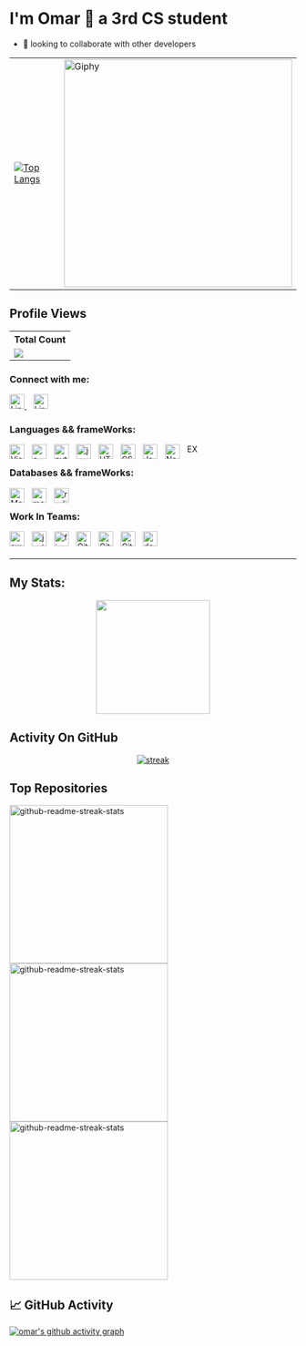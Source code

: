 # I'm Omar 👋 a 3rd CS student


- 👯 looking to collaborate with other developers

<div align="center">
  <table>
    <tr>
      <td>
        <a href="https://github.com/OmarHeriche">
          <img src="https://github-readme-stats.vercel.app/api/top-langs/?username=OmarHeriche&langs_count=6&theme=tokyonight" alt="Top Langs">
        </a>
      </td>
      <td>
        <a href="https://giphy.com/gifs/pudgypenguins-data-code-coding-2IudUHdI075HL02Pkk">
          <img src="https://media.giphy.com/media/2IudUHdI075HL02Pkk/giphy.gif" alt="Giphy" width="400">
        </a>
      </td>
    </tr>
  </table>
</div>

## Profile Views


  <table align="center">
    <tr>
     <!-- <th>Profile Views</th> -->
      <th>Total Count</th>
    </tr>
    <tr>
      <!-- <td>
        <div align="center">
          <a href="https://github.com/OmarHeriche"><img src="https://github.com/OmarHeriche" alt="@OmarHeriche" width="52" /></a>
          <br />
          <a align="center" href="https://github.com/OmarHeriche"><b>OmarHeriche</b></a>
        </b>
      </td> -->
      <!-- Profile Views -->
      <td>
         <a href="https://github.com/OmarHeriche"> <img src="https://komarev.com/ghpvc/?username=OmarHeriche&style=for-the-badge&color=brightgreen"> </a>
      </td>
    </tr>
  </table>

### Connect with me:

<a href="https://www.linkedin.com/in/your_username/">
  <img src="https://cdn.jsdelivr.net/gh/devicons/devicon/icons/linkedin/linkedin-original.svg" href="https://www.linkedin.com/in/omar-heriche-4836a4263/" width="26" alt="LinkedIn">
</a>
&nbsp;&nbsp;
<a href="https://www.instagram.com/hericheomar/">
  <img src="https://encrypted-tbn0.gstatic.com/images?q=tbn:ANd9GcS8MW5BOjG73cjujhr0R5t0eqV-0z7dVkOj5Sygv9y4gA&s" href="https://www.linkedin.com/in/omar-heriche-4836a4263/" width="26" alt="LinkedIn">
</a>

### Languages && frameWorks:

<img align="left" alt="Visual Studio Code" width="26px" src="https://cdn.jsdelivr.net/gh/devicons/devicon/icons/vscode/vscode-original.svg" style="padding-right:10px;" />

<img align="left" alt="c" width="26px" src="https://cdn.jsdelivr.net/gh/devicons/devicon/icons/c/c-original.svg" style="padding-right:10px;" />

<img align="left" alt="python" width="26px" src="https://cdn.jsdelivr.net/gh/devicons/devicon/icons/python/python-original.svg" style="padding-right:10px;" />

<img align="left" alt="java" width="26px" src="https://cdn.jsdelivr.net/gh/devicons/devicon/icons/java/java-original.svg" style="padding-right:10px;" />

<img align="left" alt="HTML5" width="26px" src="https://cdn.jsdelivr.net/gh/devicons/devicon/icons/html5/html5-original.svg" style="padding-right:10px;" />

<img align="left" alt="CSS3" width="26px" src="https://cdn.jsdelivr.net/gh/devicons/devicon/icons/css3/css3-original.svg" style="padding-right:10px;" />

<img align="left" alt="JavaScript" width="26px" src="https://cdn.jsdelivr.net/gh/devicons/devicon/icons/javascript/javascript-original.svg" style="padding-right:10px;" />

<img align="left" alt="Node.js" width="26px" src="https://cdn.jsdelivr.net/gh/devicons/devicon/icons/nodejs/nodejs-original.svg" style="padding-right:10px;" />

<p font-size="86px">EX</p>

### Databases && frameWorks:

<img align="left" alt="MongoDB" width="26px" src="https://cdn.jsdelivr.net/gh/devicons/devicon/icons/mongodb/mongodb-original.svg" style="padding-right:10px;" />

<img align="left" alt="mongoose" width="26px" color="red" src="https://icon.icepanel.io/Technology/svg/Mongoose.js.svg" style="padding-right:10px;" />

<img align="left" alt="redis" width="26px" src="https://cdn.jsdelivr.net/gh/devicons/devicon@latest/icons/redis/redis-original.svg" style="padding-right:10px;" />
<br>

### Work In Teams:

<img align="left" alt="swagger" width="26px" src="https://cdn.jsdelivr.net/gh/devicons/devicon@latest/icons/swagger/swagger-original.svg" style="padding-right:10px;" />

<img align="left" alt="jest" width="26px" color="red" src="https://cdn.jsdelivr.net/gh/devicons/devicon@latest/icons/jest/jest-plain.svg" style="padding-right:10px;" />

<img align="left" alt="figma" width="26px" color="red" src="https://cdn.jsdelivr.net/gh/devicons/devicon/icons/figma/figma-original.svg" style="padding-right:10px;" />

<img align="left" alt="Git" width="26px" src="https://cdn.jsdelivr.net/gh/devicons/devicon/icons/git/git-original.svg" style="padding-right:10px;" />

<img align="left" alt="GitHub" width="26px" src="https://user-images.githubusercontent.com/3369400/139447912-e0f43f33-6d9f-45f8-be46-2df5bbc91289.png" style="padding-right:10px;" />

<img align="left" alt="GitHub" width="26px" src="https://user-images.githubusercontent.com/3369400/139448065-39a229ba-4b06-434b-bc67-616e2ed80c8f.png" style="padding-right:10px;" />

<img align="left" alt="docker" width="26px" src="https://cdn.jsdelivr.net/gh/devicons/devicon@latest/icons/docker/docker-plain-wordmark.svg" style="padding-right:10px;" />
<br />
<br />

---

## My Stats:
<p align="center">
<img height="200px" src="https://github-readme-stats.vercel.app/api?username=OmarHeriche&hide_border=true&show_icons=true&count_private=true&theme=gruvbox&bg_color=151515">
</p>

## Activity On GitHub

<p align="center">
  <a href="https://github.com/OmarHeriche">      
<img title="stats" alt="streak" src="https://github-readme-streak-stats.herokuapp.com/?user=OmarHeriche&theme=dark&hide_border=true&stroke=f53b3b"/>
</a> 
</p>

## Top Repositories

<p align="left">
    <a href="https://github.com/OmarHeriche/CRUD-JWT-DB"><img width="278" src="https://denvercoder1-github-readme-stats.vercel.app/api/pin/?username=OmarHeriche&repo=CRUD-JWT-DB&theme=react&bg_color=1F222E&title_color=F8D866&hide_border=true&icon_color=F8D866&show_icons=false" alt="github-readme-streak-stats"></a>
   <a href="https://github.com/OmarHeriche/messenger_omar.git"><img width="278" src="https://denvercoder1-github-readme-stats.vercel.app/api/pin/?username=OmarHeriche&repo=messenger_omar&theme=react&bg_color=1F222E&title_color=F8D866&hide_border=true&icon_color=F8D866&show_icons=false" alt="github-readme-streak-stats"></a>
   <a href="https://github.com/OmarHeriche/node-express-practice"><img width="278" src="https://denvercoder1-github-readme-stats.vercel.app/api/pin/?username=OmarHeriche&repo=node-express-practice&theme=react&bg_color=1F222E&title_color=F8D866&hide_border=true&icon_color=F8D866&show_icons=false" alt="github-readme-streak-stats"></a>
  </p>


  ## 📈 GitHub Activity

[![omar's github activity graph](https://github-readme-activity-graph.vercel.app/graph?username=OmarHeriche&theme=react-dark	)](https://github.com/ashutosh00710/github-readme-activity-graph)
</div>








